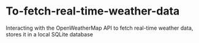 # To-fetch-real-time-weather-data
Interacting with the OpenWeatherMap API to fetch real-time weather data, stores it in a local SQLite database
